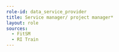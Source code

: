 ```yaml
---
role-id: data_service_provider
title: Service manager/ project manager*
layout: role
sources: 
  - FitSM
  - RI Train
---
```

